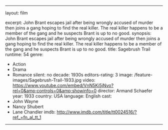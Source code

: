 ---

layout: film

excerpt: John Brant escapes jail after being wrongly accused of murder then joins a gang hoping to find the real killer. The real killer happens to be a member of the gang and he suspects Brant is up to no good.
synopsis: John Brant escapes jail after being wrongly accused of murder then joins a gang hoping to find the real killer. The real killer happens to be a member of the gang and he suspects Brant is up to no good.
title: Sagebrush Trail
runtime: 54
genre: 
- Action
- Drama
- Romance 
silent: no
decade: 1930s
editors-rating: 3
image: /feature-images/Sagebrush-Trail-1933.jpg
video: https://www.youtube.com/embed/VnN5Ki5jNvo?rel=0&amp;controls=0&amp;showinfo=0
director: Armand Schaefer
year: 1933
country: USA
language: English
cast:
- John Wayne
- Nancy Shubert
- Lane Chandler
imdb: http://www.imdb.com/title/tt0024516/?ref_=fn_al_tt_1

--- 